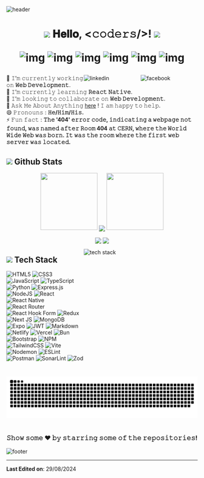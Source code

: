 ![header](https://github.com/iamPankajGhosh/iamPankajGhosh/blob/main/assets/gif/header-banner.gif?raw=true)

<h1 align="center">
  <img src="https://github.com/iamPankajGhosh/iamPankajGhosh/blob/main/assets/gif/Earth.gif?raw=true" width="24px"/>
  𝐇𝐞𝐥𝐥𝐨, &lt;𝚌𝚘𝚍𝚎𝚛𝚜/&gt;!
  <img src="https://github.com/iamPankajGhosh/iamPankajGhosh/blob/main/assets/gif/Hi.gif?raw=true" width="30px" />

![img](https://custom-icon-badges.herokuapp.com/badge/Repo-blue.svg?logo=repo)
![img](https://custom-icon-badges.herokuapp.com/badge/Star-yellow.svg?logo=star)
![img](https://custom-icon-badges.herokuapp.com/badge/Issue-red.svg?logo=issue)
![img](https://custom-icon-badges.herokuapp.com/badge/Fork-orange.svg?logo=fork)
![img](https://custom-icon-badges.herokuapp.com/badge/Commit-green.svg?logo=commit)
![img](https://custom-icon-badges.herokuapp.com/badge/Pull%20Request-purple.svg?logo=pr)

</h1>

<a href="https://www.facebook.com/impankajghosh/" target="_blank"><img src="https://user-images.githubusercontent.com/59575502/127344027-e36cd957-8c9b-40f7-84ed-6da175648343.png" width="150px" alt="facebook" align="right"></a>
<a href="https://www.linkedin.com/in/impankajghosh/" target="_blank"><img src="https://user-images.githubusercontent.com/59575502/127343867-952c0121-c592-435d-8085-dc54b6ea6517.png" width="150px" alt="linkedin" align="right"></a>

<p width="100">
  🔭 𝙸’𝚖 𝚌𝚞𝚛𝚛𝚎𝚗𝚝𝚕𝚢 𝚠𝚘𝚛𝚔𝚒𝚗𝚐 𝚘𝚗 <strong>𝚆𝚎𝚋 𝙳𝚎𝚟𝚎𝚕𝚘𝚙𝚖𝚎𝚗𝚝</strong>.<br/>
  🌱 𝙸’𝚖 𝚌𝚞𝚛𝚛𝚎𝚗𝚝𝚕𝚢 𝚕𝚎𝚊𝚛𝚗𝚒𝚗𝚐 <strong>𝚁𝚎𝚊𝚌𝚝 𝙽𝚊𝚝𝚒𝚟𝚎</strong>.<br/>
  👯 𝙸’𝚖 𝚕𝚘𝚘𝚔𝚒𝚗𝚐 𝚝𝚘 𝚌𝚘𝚕𝚕𝚊𝚋𝚘𝚛𝚊𝚝𝚎 𝚘𝚗 <strong>𝚆𝚎𝚋 𝙳𝚎𝚟𝚎𝚕𝚘𝚙𝚖𝚎𝚗𝚝</strong>.<br/>
  💬 𝙰𝚜𝚔 𝙼𝚎 𝙰𝚋𝚘𝚞𝚝 𝙰𝚗𝚢𝚝𝚑𝚒𝚗𝚐 <a href="https://www.linkedin.com/in/impankajghosh/">here</a> ! 𝙸 𝚊𝚖 𝚑𝚊𝚙𝚙𝚢 𝚝𝚘 𝚑𝚎𝚕𝚙.<br/>
  😄 𝙿𝚛𝚘𝚗𝚘𝚞𝚗𝚜 : <strong>𝙷𝚎/𝙷𝚒𝚖/𝙷𝚒𝚜.</strong><br/>
  ⚡ 𝙵𝚞𝚗 𝚏𝚊𝚌𝚝 : <strong>𝚃𝚑𝚎 '404' 𝚎𝚛𝚛𝚘𝚛 𝚌𝚘𝚍𝚎, 𝚒𝚗𝚍𝚒𝚌𝚊𝚝𝚒𝚗𝚐 𝚊 𝚠𝚎𝚋𝚙𝚊𝚐𝚎 𝚗𝚘𝚝   𝚏𝚘𝚞𝚗𝚍, 𝚠𝚊𝚜 𝚗𝚊𝚖𝚎𝚍 𝚊𝚏𝚝𝚎𝚛 𝚁𝚘𝚘𝚖 404 𝚊𝚝 𝙲𝙴𝚁𝙽, 𝚠𝚑𝚎𝚛𝚎 𝚝𝚑𝚎 𝚆𝚘𝚛𝚕𝚍 𝚆𝚒𝚍𝚎 𝚆𝚎𝚋 𝚠𝚊𝚜 𝚋𝚘𝚛𝚗. 𝙸𝚝 𝚠𝚊𝚜 𝚝𝚑𝚎 𝚛𝚘𝚘𝚖 𝚠𝚑𝚎𝚛𝚎 𝚝𝚑𝚎 𝚏𝚒𝚛𝚜𝚝 𝚠𝚎𝚋 𝚜𝚎𝚛𝚟𝚎𝚛 𝚠𝚊𝚜 𝚕𝚘𝚌𝚊𝚝𝚎𝚍.</strong>
</p>

## <img src = "https://i.pinimg.com/originals/65/c4/f4/65c4f452571be1261e9c623f7da488ac.gif" width = 35px> Github Stats

<p align="center">
  <img height="150" width="150" src="https://github.com/iamPankajGhosh/iamPankajGhosh/blob/main/assets/img/left.webp?raw=true"/>
  <img align="center" src="https://github-readme-streak-stats.herokuapp.com/?user=iamPankajGhosh&theme=dark&hide_border=true"/>
  <img height="150" width="150" src="https://github.com/iamPankajGhosh/iamPankajGhosh/blob/main/assets/img/right.webp?raw=true"/>
</p>

<p align="center">
    <img align="center" src="https://github-readme-stats.vercel.app/api?username=iamPankajGhosh&show_icons=true&hide_border=true&title_color=94b4a4&amp&icon_color=FFFFFF&amp&text_color=FFFFFF&amp&bg_color=000000&count_private=true&include_all_commits=true"/>
    <img align="center" height="195px" src="https://github-readme-stats.vercel.app/api/top-langs/?username=iamPankajGhosh&text_color=FFFFFF&bg_color=000000&title_color=94b4a4&langs_count=15&layout=compact&hide_border=true" />
</p>

<img alt="tech stack" src="https://media.giphy.com/media/juua9i2c2fA0AIp2iq/giphy.gif" width="300px" height="300px" align="right"/>

## <img src="https://media.giphy.com/media/iDaCeaKrHhUI1I8e2b/giphy.gif" width="45px"> Tech Stack

![HTML5](https://img.shields.io/badge/html5-%23E34F26.svg?style=for-the-badge&logo=html5&logoColor=white)
![CSS3](https://img.shields.io/badge/css3-%231572B6.svg?style=for-the-badge&logo=css3&logoColor=white)
![JavaScript](https://img.shields.io/badge/javascript-%23323330.svg?style=for-the-badge&logo=javascript&logoColor=%23F7DF1E)
![TypeScript](https://img.shields.io/badge/typescript-%23007ACC.svg?style=for-the-badge&logo=typescript&logoColor=white)
![Python](https://img.shields.io/badge/PYTHON-%23323330.svg?style=for-the-badge&logo=python&logoColor=%FFD43B)
![Express.js](https://img.shields.io/badge/express.js-%23404d59.svg?style=for-the-badge&logo=express&logoColor=%2361DAFB)
![NodeJS](https://img.shields.io/badge/node.js-6DA55F?style=for-the-badge&logo=node.js&logoColor=white)
![React](https://img.shields.io/badge/react-%2320232a.svg?style=for-the-badge&logo=react&logoColor=%2361DAFB)
![React Native](https://img.shields.io/badge/react_native-%2320232a.svg?style=for-the-badge&logo=react&logoColor=%2361DAFB)
![React Router](https://img.shields.io/badge/React_Router-CA4245?style=for-the-badge&logo=react-router&logoColor=white)
![React Hook Form](https://img.shields.io/badge/React%20Hook%20Form-%23EC5990.svg?style=for-the-badge&logo=reacthookform&logoColor=white)
![Redux](https://img.shields.io/badge/redux-%23593d88.svg?style=for-the-badge&logo=redux&logoColor=white)
![Next JS](https://img.shields.io/badge/Next-black?style=for-the-badge&logo=next.js&logoColor=white)
![MongoDB](https://img.shields.io/badge/MongoDB-%234ea94b.svg?style=for-the-badge&logo=mongodb&logoColor=white)
![Expo](https://img.shields.io/badge/expo-1C1E24?style=for-the-badge&logo=expo&logoColor=#D04A37)
![JWT](https://img.shields.io/badge/JWT-black?style=for-the-badge&logo=JSON%20web%20tokens)
![Markdown](https://img.shields.io/badge/markdown-%23000000.svg?style=for-the-badge&logo=markdown&logoColor=white)
![Netlify](https://img.shields.io/badge/netlify-%23000000.svg?style=for-the-badge&logo=netlify&logoColor=#00C7B7)
![Vercel](https://img.shields.io/badge/vercel-%23000000.svg?style=for-the-badge&logo=vercel&logoColor=white)
![Bun](https://img.shields.io/badge/Bun-%23000000.svg?style=for-the-badge&logo=bun&logoColor=white) ![Bootstrap](https://img.shields.io/badge/bootstrap-%238511FA.svg?style=for-the-badge&logo=bootstrap&logoColor=white)
![NPM](https://img.shields.io/badge/NPM-%23CB3837.svg?style=for-the-badge&logo=npm&logoColor=white) 
![TailwindCSS](https://img.shields.io/badge/tailwindcss-%2338B2AC.svg?style=for-the-badge&logo=tailwind-css&logoColor=white)
![Vite](https://img.shields.io/badge/vite-%23646CFF.svg?style=for-the-badge&logo=vite&logoColor=white)
![Nodemon](https://img.shields.io/badge/NODEMON-%23323330.svg?style=for-the-badge&logo=nodemon&logoColor=%BBDEAD)
![ESLint](https://img.shields.io/badge/ESLint-4B3263?style=for-the-badge&logo=eslint&logoColor=white)
![Postman](https://img.shields.io/badge/Postman-FF6C37?style=for-the-badge&logo=postman&logoColor=white)
![SonarLint](https://img.shields.io/badge/SonarLint-CB2029?style=for-the-badge&logo=SONARLINT&logoColor=white)
![Zod](https://img.shields.io/badge/Zod-1e3a8a?style=for-the-badge&logo=ZOD&logoColor=white)

#

<picture>
  <source media="(prefers-color-scheme: dark)" srcset="https://raw.githubusercontent.com/iamPankajGhosh/iamPankajGhosh/output/github-snake-dark.svg">
  <source media="(prefers-color-scheme: light)" srcset="https://raw.githubusercontent.com/iamPankajGhosh/iamPankajGhosh/output/github-snake.svg">
  <img alt="github contribution grid snake animation" src="https://raw.githubusercontent.com/iamPankajGhosh/iamPankajGhosh/output/github-snake-dark.svg" style="visibility:visible;max-width:100%;">
</picture>

#

<div align="center">

### 𝚂𝚑𝚘𝚠 𝚜𝚘𝚖𝚎 ❤️ 𝚋𝚢 𝚜𝚝𝚊𝚛𝚛𝚒𝚗𝚐 𝚜𝚘𝚖𝚎 𝚘𝚏 𝚝𝚑𝚎 𝚛𝚎𝚙𝚘𝚜𝚒𝚝𝚘𝚛𝚒𝚎𝚜!

</div>

![footer](https://github.com/iamPankajGhosh/iamPankajGhosh/blob/main/assets/img/footer.png?raw=true)

---

**Last Edited on**: 29/08/2024
